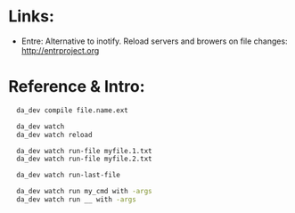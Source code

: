 
Links:
======

* Entre: Alternative to inotify. Reload servers and browers
  on file changes: http://entrproject.org


Reference & Intro:
==================

```zsh
  da_dev compile file.name.ext

  da_dev watch
  da_dev watch reload

  da_dev watch run-file myfile.1.txt
  da_dev watch run-file myfile.2.txt

  da_dev watch run-last-file

  da_dev watch run my_cmd with -args
  da_dev watch run __ with -args
```
